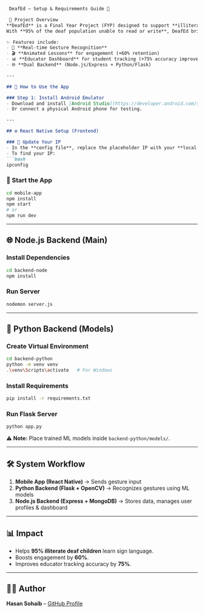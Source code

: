 ````markdown
 DeafEd – Setup & Requirements Guide 🤟

 🧠 Project Overview
**DeafEd** is a Final Year Project (FYP) designed to support **illiterate deaf children in Pakistan** by teaching sign language through **real-time gesture recognition**.  
With **95% of the deaf population unable to read or write**, DeafEd bridges the gap using an interactive **React Native app**, a **Node.js backend**, and a **Python ML backend (Flask + OpenCV)**.  

✨ Features include:  
- 🤚 **Real-time Gesture Recognition**  
- 🎬 **Animated Lessons** for engagement (+60% retention)  
- 📊 **Educator Dashboard** for student tracking (+75% accuracy improvement)  
- 🌐 **Dual Backend** (Node.js/Express + Python/Flask)  

---

## 📲 How to Use the App

### Step 1: Install Android Emulator
- Download and install [Android Studio](https://developer.android.com/studio).  
- Or connect a physical Android phone for testing.  

---

## ⚙️ React Native Setup (Frontend)

### 🔧 Update Your IP
- In the **config file**, replace the placeholder IP with your **local IP address** (same for Node.js & Python backends).  
- To find your IP:  
```bash
ipconfig
````

### 🚀 Start the App

```bash
cd mobile-app
npm install
npm start
# or
npm run dev
```

---

## 🌐 Node.js Backend (Main)

### Install Dependencies

```bash
cd backend-node
npm install
```

### Run Server

```bash
nodemon server.js
```

---

## 🧠 Python Backend (Models)

### Create Virtual Environment

```bash
cd backend-python
python -m venv venv
.\venv\Scripts\activate   # For Windows
```

### Install Requirements

```bash
pip install -r requirements.txt
```

### Run Flask Server

```bash
python app.py
```

⚠️ **Note:** Place trained ML models inside `backend-python/models/`.

---

## 🛠️ System Workflow

1. **Mobile App (React Native)** → Sends gesture input
2. **Python Backend (Flask + OpenCV)** → Recognizes gestures using ML models
3. **Node.js Backend (Express + MongoDB)** → Stores data, manages user profiles & dashboard

---

## 📊 Impact

* Helps **95% illiterate deaf children** learn sign language.
* Boosts engagement by **60%**.
* Improves educator tracking accuracy by **75%**.

---

## 👨‍💻 Author

**Hasan Sohaib** – [GitHub Profile](https://github.com/HasanSohaib-4434)

```
```
